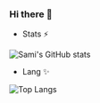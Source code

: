 ### Hi there 👋

- Stats ⚡

![Sami's GitHub stats](https://github-readme-stats.vercel.app/api?username=francknjofang&bg_color=30,e96443,904e95&title_color=fff&text_color=fff&show_icons=true&icon_color=ffff)


- Lang ✨

![Top Langs](https://github-readme-stats.vercel.app/api/top-langs/?username=francknjofang&langs_count=10&theme=tokyonight)




<!--
**samiamoura/samiamoura** is a ✨ _special_ ✨ repository because its `README.md` (this file) appears on your GitHub profile.

Here are some ideas to get you started:

- 🔭 I’m currently working on ...
- 🌱 I’m currently learning ...
- 👯 I’m looking to collaborate on ...
- 🤔 I’m looking for help with ...
- 💬 Ask me about ...
- 📫 How to reach me: ...
- 😄 Pronouns: ...
- ⚡ Fun fact: ...
-->
